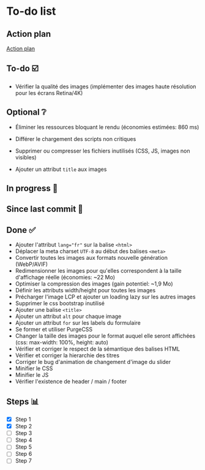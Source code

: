 # To-do list

## Action plan

[Action plan](./action-plan.md)

## To-do ☑️

- Vérifier la qualité des images (implémenter des images haute résolution pour les écrans Retina/4K)

## Optional ❔

- Éliminer les ressources bloquant le rendu (économies estimées: 860 ms)
- Différer le chargement des scripts non critiques
- Supprimer ou compresser les fichiers inutilisés (CSS, JS, images non visibles)

- Ajouter un attribut `title` aux images

## In progress 🚧

## Since last commit 📝

## Done ✅

- Ajouter l'attribut `lang="fr"` sur la balise `<html>`
- Déplacer la meta charset `UTF-8` au début des balises `<meta>`
- Convertir toutes les images aux formats nouvelle génération (WebP/AVIF)
- Redimensionner les images pour qu'elles correspondent à la taille d'affichage réelle (économies: ~22 Mo)
- Optimiser la compression des images (gain potentiel: ~1,9 Mo)
- Définir les attributs width/height pour toutes les images
- Précharger l'image LCP et ajouter un loading lazy sur les autres images
- Supprimer le css bootstrap inutilisé
- Ajouter une balise `<title>`
- Ajouter un attribut `alt` pour chaque image
- Ajouter un attribut `for` sur les labels du formulaire
- Se former et utiliser PurgeCSS
- Changer la taille des images pour le format auquel elle seront affichées (css: max-width: 100%, height: auto)
- Vérifier et corriger le respect de la sémantique des balises HTML
- Vérifier et corriger la hierarchie des titres
- Corriger le bug d'animation de changement d'image du slider
- Minifier le CSS
- Minifier le JS
- Vérifier l'existence de header / main / footer

## Steps 📊

- [x] Step 1
- [x] Step 2
- [ ] Step 3
- [ ] Step 4
- [ ] Step 5
- [ ] Step 6
- [ ] Step 7
